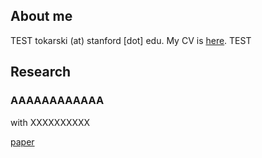 ## About me

TEST tokarski (at) stanford [dot] edu. My CV is [here](https://ftokarski.github.io/CV/FTCV.pdf). TEST

## Research

### AAAAAAAAAAAA
with XXXXXXXXXX

[paper](https://tomrutter42.github.io/folder/AAAAAAAA.pdf)




